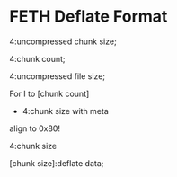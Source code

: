 # FETH Deflate Format
4:uncompressed chunk size;

4:chunk count;

4:uncompressed file size;

For I to [chunk count]

* 4:chunk size with meta

align to 0x80!

4:chunk size

[chunk size]:deflate data;
